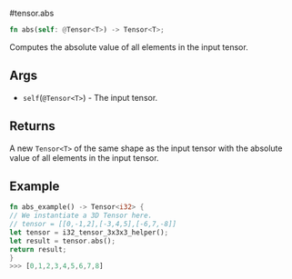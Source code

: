 #tensor.abs

```rust
fn abs(self: @Tensor<T>) -> Tensor<T>;
```

Computes the absolute value of all elements in the input tensor.

## Args

* `self`(`@Tensor<T>`) - The input tensor.


## Returns

A new `Tensor<T>` of the same shape as the input tensor with
the absolute value of all elements in the input tensor.

## Example

```rust
fn abs_example() -> Tensor<i32> {
// We instantiate a 3D Tensor here.
// tensor = [[0,-1,2],[-3,4,5],[-6,7,-8]]
let tensor = i32_tensor_3x3x3_helper();
let result = tensor.abs();
return result;
}
>>> [0,1,2,3,4,5,6,7,8]
```
